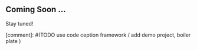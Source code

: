 
## Coming Soon ...
Stay tuned! 

[comment]: #(TODO use code ception framework / add demo project, boiler plate )

